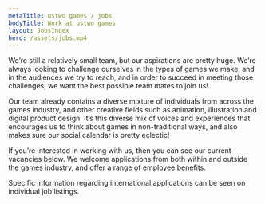```yaml
---
metaTitle: ustwo games / jobs
bodyTitle: Work at ustwo games
layout: JobsIndex
hero: /assets/jobs.mp4
---
```


<div class="content-box squashed inline-images floating-images">

<p class="big-text">
We’re still a relatively small team, but our aspirations are pretty huge. We’re always looking to challenge ourselves in the types of games we make, and in the audiences we try to reach, and in order to succeed in meeting those challenges, we want the best possible team mates to join us!
</p>

Our team already contains a diverse mixture of individuals from across the games industry, and other creative fields such as animation, illustration and digital product design. It’s this diverse mix of voices and experiences that encourages us to think about games in non-traditional ways, and also makes sure our social calendar is pretty eclectic!

If you’re interested in working with us, then you can see our current vacancies below. We welcome applications from both within and outside the games industry, and offer a range of employee benefits.

Specific information regarding international applications can be seen on individual job listings.
</div>
